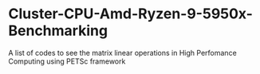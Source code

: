 # Cluster-CPU-Amd-Ryzen-9-5950x-Benchmarking
A list of codes to see the matrix linear operations in High Perfomance Computing using PETSc framework
